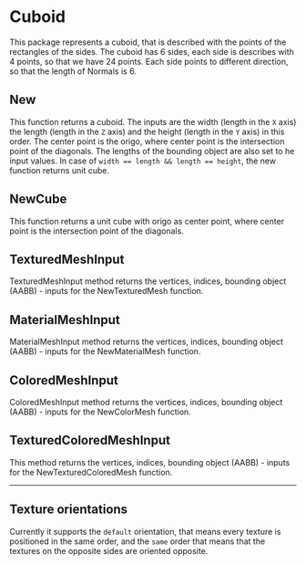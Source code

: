 # Cuboid

This package represents a cuboid, that is described with the points of the rectangles of the sides. The cuboid has 6 sides, each side is describes with 4 points, so that we have 24 points. Each side points to different direction, so that the length of Normals is 6.

## New

This function returns a cuboid. The inputs are the width (length in the `X` axis) the length (length in the `Z` axis) and the height (length in the `Y` axis) in this order. The center point is the origo, where center point is the intersection point of the diagonals. The lengths of the bounding object are also set to he input values. In case of `width == length && length == height`, the new function returns unit cube.

## NewCube

This function returns a unit cube with origo as center point, where center point is the intersection point of the diagonals.

## TexturedMeshInput

TexturedMeshInput method returns the vertices, indices, bounding object (AABB) - inputs for the NewTexturedMesh function.

## MaterialMeshInput

MaterialMeshInput method returns the vertices, indices, bounding object (AABB) - inputs for the NewMaterialMesh function.

## ColoredMeshInput

ColoredMeshInput method returns the vertices, indices, bounding object (AABB) - inputs for the NewColorMesh function.

## TexturedColoredMeshInput

This method returns the vertices, indices, bounding object (AABB) - inputs for the NewTexturedColoredMesh function.

---

## Texture orientations

Currently it supports the `default` orientation, that means every texture is positioned in the same order, and the `same` order that means that the textures on the opposite sides are oriented opposite.
